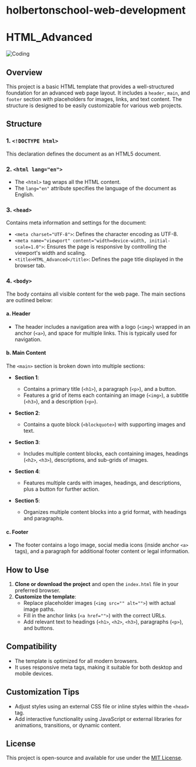 # holbertonschool-web-development
# HTML_Advanced
![Coding](https://upload.wikimedia.org/wikipedia/commons/thumb/6/61/HTML5_logo_and_wordmark.svg/1200px-HTML5_logo_and_wordmark.svg.png)
## Overview

This project is a basic HTML template that provides a well-structured foundation for an advanced web page layout. It includes a `header`, `main`, and `footer` section with placeholders for images, links, and text content. The structure is designed to be easily customizable for various web projects.

## Structure

### 1. `<!DOCTYPE html>`
This declaration defines the document as an HTML5 document.

### 2. `<html lang="en">`
- The `<html>` tag wraps all the HTML content.
- The `lang="en"` attribute specifies the language of the document as English.

### 3. `<head>`
Contains meta information and settings for the document:
- `<meta charset="UTF-8">`: Defines the character encoding as UTF-8.
- `<meta name="viewport" content="width=device-width, initial-scale=1.0">`: Ensures the page is responsive by controlling the viewport's width and scaling.
- `<title>HTML_Advanced</title>`: Defines the page title displayed in the browser tab.

### 4. `<body>`
The body contains all visible content for the web page. The main sections are outlined below:

#### a. **Header**
- The header includes a navigation area with a logo (`<img>`) wrapped in an anchor (`<a>`), and space for multiple links. This is typically used for navigation.

#### b. **Main Content**
The `<main>` section is broken down into multiple sections:
- **Section 1**: 
  - Contains a primary title (`<h1>`), a paragraph (`<p>`), and a button.
  - Features a grid of items each containing an image (`<img>`), a subtitle (`<h3>`), and a description (`<p>`).
  
- **Section 2**: 
  - Contains a quote block (`<blockquote>`) with supporting images and text.

- **Section 3**: 
  - Includes multiple content blocks, each containing images, headings (`<h2>`, `<h3>`), descriptions, and sub-grids of images.
  
- **Section 4**: 
  - Features multiple cards with images, headings, and descriptions, plus a button for further action.

- **Section 5**: 
  - Organizes multiple content blocks into a grid format, with headings and paragraphs.

#### c. **Footer**
- The footer contains a logo image, social media icons (inside anchor `<a>` tags), and a paragraph for additional footer content or legal information.

## How to Use

1. **Clone or download the project** and open the `index.html` file in your preferred browser.
2. **Customize the template**:
   - Replace placeholder images (`<img src="" alt="">`) with actual image paths.
   - Fill in the anchor links (`<a href="">`) with the correct URLs.
   - Add relevant text to headings (`<h1>`, `<h2>`, `<h3>`), paragraphs (`<p>`), and buttons.

## Compatibility
- The template is optimized for all modern browsers.
- It uses responsive meta tags, making it suitable for both desktop and mobile devices.

## Customization Tips
- Adjust styles using an external CSS file or inline styles within the `<head>` tag.
- Add interactive functionality using JavaScript or external libraries for animations, transitions, or dynamic content.

## License
This project is open-source and available for use under the [MIT License](https://opensource.org/licenses/MIT).

